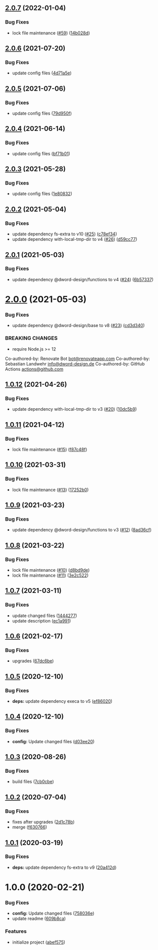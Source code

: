 ## [2.0.7](https://github.com/dword-design/tree-kill-promise/compare/v2.0.6...v2.0.7) (2022-01-04)


### Bug Fixes

* lock file maintenance ([#59](https://github.com/dword-design/tree-kill-promise/issues/59)) ([14b028d](https://github.com/dword-design/tree-kill-promise/commit/14b028dac45334c53dba53d25ad770d3d8e7a27e))

## [2.0.6](https://github.com/dword-design/tree-kill-promise/compare/v2.0.5...v2.0.6) (2021-07-20)


### Bug Fixes

* update config files ([4d71a5e](https://github.com/dword-design/tree-kill-promise/commit/4d71a5e76dc34cba4d4fc3845ed80d4dd5fc42ca))

## [2.0.5](https://github.com/dword-design/tree-kill-promise/compare/v2.0.4...v2.0.5) (2021-07-06)


### Bug Fixes

* update config files ([79d950f](https://github.com/dword-design/tree-kill-promise/commit/79d950fdf8398698c893c3c94a586b5ba98b5b8a))

## [2.0.4](https://github.com/dword-design/tree-kill-promise/compare/v2.0.3...v2.0.4) (2021-06-14)


### Bug Fixes

* update config files ([bf71b01](https://github.com/dword-design/tree-kill-promise/commit/bf71b01f0941b5b9d8b52477000a2a4a3ecfdad2))

## [2.0.3](https://github.com/dword-design/tree-kill-promise/compare/v2.0.2...v2.0.3) (2021-05-28)


### Bug Fixes

* update config files ([1e80832](https://github.com/dword-design/tree-kill-promise/commit/1e808327c0f09ac6b39ffc5f5132159f94b668ac))

## [2.0.2](https://github.com/dword-design/tree-kill-promise/compare/v2.0.1...v2.0.2) (2021-05-04)


### Bug Fixes

* update dependency fs-extra to v10 ([#25](https://github.com/dword-design/tree-kill-promise/issues/25)) ([c78ef34](https://github.com/dword-design/tree-kill-promise/commit/c78ef34b257ddc170cbeaedbcc13a8ec1224fd46))
* update dependency with-local-tmp-dir to v4 ([#26](https://github.com/dword-design/tree-kill-promise/issues/26)) ([d59cc77](https://github.com/dword-design/tree-kill-promise/commit/d59cc7770798e387a3a718b00b675e22317e612a))

## [2.0.1](https://github.com/dword-design/tree-kill-promise/compare/v2.0.0...v2.0.1) (2021-05-03)


### Bug Fixes

* update dependency @dword-design/functions to v4 ([#24](https://github.com/dword-design/tree-kill-promise/issues/24)) ([6b57337](https://github.com/dword-design/tree-kill-promise/commit/6b57337e436256d678d7f8ab3a375fd43dff098b))

# [2.0.0](https://github.com/dword-design/tree-kill-promise/compare/v1.0.12...v2.0.0) (2021-05-03)


### Bug Fixes

* update dependency @dword-design/base to v8 ([#23](https://github.com/dword-design/tree-kill-promise/issues/23)) ([cd3d340](https://github.com/dword-design/tree-kill-promise/commit/cd3d340c1708663d1da60ea9caf62b1936431f4b))


### BREAKING CHANGES

* require Node.js >= 12

Co-authored-by: Renovate Bot <bot@renovateapp.com>
Co-authored-by: Sebastian Landwehr <info@dword-design.de>
Co-authored-by: GitHub Actions <actions@github.com>

## [1.0.12](https://github.com/dword-design/tree-kill-promise/compare/v1.0.11...v1.0.12) (2021-04-26)


### Bug Fixes

* update dependency with-local-tmp-dir to v3 ([#20](https://github.com/dword-design/tree-kill-promise/issues/20)) ([10dc5b9](https://github.com/dword-design/tree-kill-promise/commit/10dc5b98dae7ea00fd5e6a78a1f01a2cc5c8f757))

## [1.0.11](https://github.com/dword-design/tree-kill-promise/compare/v1.0.10...v1.0.11) (2021-04-12)


### Bug Fixes

* lock file maintenance ([#15](https://github.com/dword-design/tree-kill-promise/issues/15)) ([f87c48f](https://github.com/dword-design/tree-kill-promise/commit/f87c48ffa7d3fb1e5e195f8c89e41a7c69dcf515))

## [1.0.10](https://github.com/dword-design/tree-kill-promise/compare/v1.0.9...v1.0.10) (2021-03-31)


### Bug Fixes

* lock file maintenance ([#13](https://github.com/dword-design/tree-kill-promise/issues/13)) ([17252b0](https://github.com/dword-design/tree-kill-promise/commit/17252b071bd73a4108e69f5734558067fee16d5d))

## [1.0.9](https://github.com/dword-design/tree-kill-promise/compare/v1.0.8...v1.0.9) (2021-03-23)


### Bug Fixes

* update dependency @dword-design/functions to v3 ([#12](https://github.com/dword-design/tree-kill-promise/issues/12)) ([8ad36cf](https://github.com/dword-design/tree-kill-promise/commit/8ad36cf63acc4da5ed007ddaa4896ead58a915b9))

## [1.0.8](https://github.com/dword-design/tree-kill-promise/compare/v1.0.7...v1.0.8) (2021-03-22)


### Bug Fixes

* lock file maintenance ([#10](https://github.com/dword-design/tree-kill-promise/issues/10)) ([d8bd9de](https://github.com/dword-design/tree-kill-promise/commit/d8bd9de62d1408d6d95352a081d5425f53b48d80))
* lock file maintenance ([#11](https://github.com/dword-design/tree-kill-promise/issues/11)) ([3e2c522](https://github.com/dword-design/tree-kill-promise/commit/3e2c52281b264021811da5402b4b2d45d6563e08))

## [1.0.7](https://github.com/dword-design/tree-kill-promise/compare/v1.0.6...v1.0.7) (2021-03-11)


### Bug Fixes

* update changed files ([1444277](https://github.com/dword-design/tree-kill-promise/commit/14442771212ed956869981083f9bba131544d9b5))
* update description ([ec1a991](https://github.com/dword-design/tree-kill-promise/commit/ec1a991925a4c7047ef8a0b00cfd55f7c2ba73ce))

## [1.0.6](https://github.com/dword-design/tree-kill-promise/compare/v1.0.5...v1.0.6) (2021-02-17)


### Bug Fixes

* upgrades ([67dc6be](https://github.com/dword-design/tree-kill-promise/commit/67dc6be265e64ff3966725b9a4ea791752574b50))

## [1.0.5](https://github.com/dword-design/tree-kill-promise/compare/v1.0.4...v1.0.5) (2020-12-10)


### Bug Fixes

* **deps:** update dependency execa to v5 ([ef86020](https://github.com/dword-design/tree-kill-promise/commit/ef860200b0a7a02fbe7e7cdba929265cd055848a))

## [1.0.4](https://github.com/dword-design/tree-kill-promise/compare/v1.0.3...v1.0.4) (2020-12-10)


### Bug Fixes

* **config:** Update changed files ([d03ee20](https://github.com/dword-design/tree-kill-promise/commit/d03ee20d66109654776312f1a853c4b569b040b1))

## [1.0.3](https://github.com/dword-design/tree-kill-promise/compare/v1.0.2...v1.0.3) (2020-08-26)


### Bug Fixes

* build files ([7cb0cbe](https://github.com/dword-design/tree-kill-promise/commit/7cb0cbe3e4c26be2ac289998c42d0bda0c9fe506))

## [1.0.2](https://github.com/dword-design/tree-kill-promise/compare/v1.0.1...v1.0.2) (2020-07-04)


### Bug Fixes

* fixes after upgrades ([2d1c78b](https://github.com/dword-design/tree-kill-promise/commit/2d1c78b8b3629872406cbdac8f95097f257699cb))
* merge ([f630766](https://github.com/dword-design/tree-kill-promise/commit/f63076677b669924b88e30d0ba735a71eba24c9e))

## [1.0.1](https://github.com/dword-design/tree-kill-promise/compare/v1.0.0...v1.0.1) (2020-03-19)


### Bug Fixes

* **deps:** update dependency fs-extra to v9 ([20a412d](https://github.com/dword-design/tree-kill-promise/commit/20a412de4f77657bfb7db9e9920b1cec2413d69b))

# 1.0.0 (2020-02-21)


### Bug Fixes

* **config:** Update changed files ([758036e](https://github.com/dword-design/tree-kill-promise/commit/758036e8674b65d01edb7be73ab4074c887fadc3))
* update readme ([609b8ca](https://github.com/dword-design/tree-kill-promise/commit/609b8ca8b68b642989c2c61008408555b638e204))


### Features

* initialize project ([abef575](https://github.com/dword-design/tree-kill-promise/commit/abef5755be9edd12fa0883a74bf202b2a8aa33ed))
